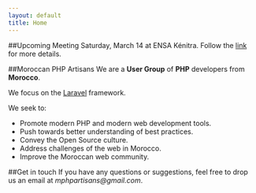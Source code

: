 ```yaml
---
layout: default
title: Home
---
```

##Upcoming Meeting
Saturday, March 14 at ENSA Kénitra. Follow the [link](http://www.meetup.com/moroccan-php-artisans/events/220850283/) for more details.

##Moroccan PHP Artisans
We are a **User Group** of **PHP** developers from **Morocco**.

We focus on the [Laravel](http://laravel.com/) framework.

We seek to:

* Promote modern PHP and modern web development tools.
* Push towards better understanding of best practices.
* Convey the Open Source culture.
* Address challenges of the web in Morocco.
* Improve the Moroccan web community.

##Get in touch
If you have any questions or suggestions, feel free to drop us an email at _mphpartisans@gmail.com_.
